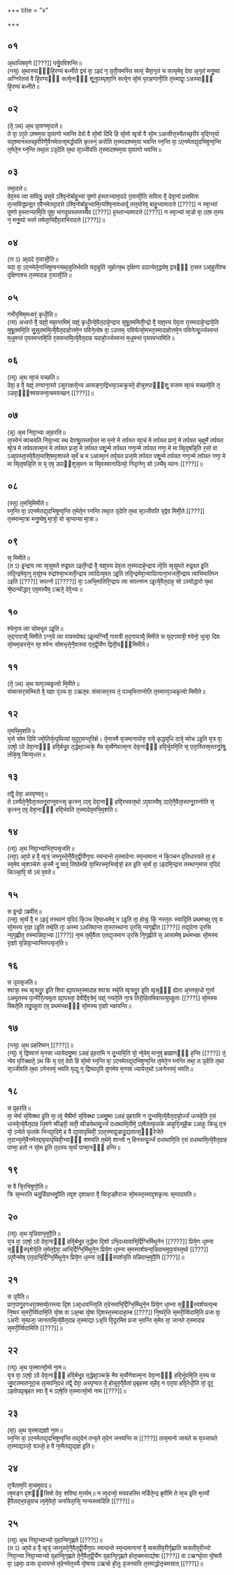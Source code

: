 +++
title = "४"

+++
## ०१
अ᳘थाधिषव᳘णे [[???]] पर्यु᳘पविशन्ति॥  
(न्त्य᳘) अ᳘थास्याᳫँ᳭हि᳘रण्यं बध्नीते द्वयं वा᳘ ऽइदं न᳘ तृती᳘यमस्ति सत्यं᳘ चैवा᳘नृतं च सत्य᳘मेव᳘ देवा अ᳘नृतं मनु᳘ष्या अग्निरेतसं वै हि᳘रण्यᳫँ᳭ सत्ये᳘नाᳫँ᳭ शू᳘नुपस्पृशा᳘नि सत्ये᳘न सो᳘मं प᳘राहणानी᳘ति त᳘स्माद्वा᳘ ऽअस्याᳫँ᳭ हि᳘रण्यं बध्नीते॥  
## ०२
(ते᳘ ऽथ) अ᳘थ ग्रा᳘वणमा᳘दत्ते॥  
ते वा᳘ ऽए᳘ते ऽश्मम᳘या ग्रा᳘वाणो भवन्ति देवो वै सो᳘मो दिवि हि सो᳘मो व्वृत्रो वै सो᳘म ऽआसीत्त᳘स्यैतच्छ᳘रीरं य᳘द्गिर᳘यो यद᳘श्मानस्तच्छ᳘रीरेणै᳘वैनमेतत्स᳘मर्द्धयति कृत्स्नं᳘ करोति त᳘स्मादश्मम᳘या भवन्ति घ्न᳘न्ति वा᳘ ऽएनमेतद्य᳘दभिषुण्व᳘न्ति त᳘मेते᳘न घ्न᳘न्ति तथा᳘त ऽउ᳘देति त᳘था स᳘ञ्जीवति त᳘स्मादश्मम᳘या ग्रा᳘वाणो भवन्ति॥  
## ०३
तमा᳘दत्ते॥  
देव᳘स्य त्वा सवितुः᳘ प्रस᳘वे ऽश्वि᳘नोर्बाहु᳘भ्यां पूष्णो ह᳘स्ताभ्यामा᳘ददे रा᳘वासी᳘ति सविता वै᳘ देवा᳘नां प्रसविता त᳘त्सवितृ᳘प्रसूत ए᳘वैनमेतदा᳘दत्ते ऽश्वि᳘नोर्बाहु᳘भ्यामि᳘त्यश्वि᳘नावध्वर्यू तत्त᳘योरेव᳘ बाहु᳘भ्यामादत्ते [[???]] न स्वा᳘भ्यां पूष्णो ह᳘स्ताभ्यामि᳘ति पूषा᳘ भागदुघस्तत्तस्यैव [[???]] ह᳘स्ताभ्यामादत्ते [[???]] न स्वा᳘भ्यां व्व᳘ज्रो वा᳘ ऽएष त᳘स्य न᳘ मनु᳘ष्यो भर्त्ता तमेता᳘भिर्द्देव᳘ताभिरादत्ते [[???]]॥  
## ०४
(त्त ऽ) आ᳘ददे रा᳘वासी᳘ति॥  
यदा वा᳘ ऽएनमेते᳘नाभिषुण्वन्त्यथा᳘हुतिर्भवति यदा᳘हुतिं जुहोत्य᳘थ द᳘क्षिणा ददात्येत᳘द्ध्येष᳘ द्वयᳫं᳭ रा᳘सत ऽआ᳘हुतीश्च द᳘क्षिणाश्च त᳘स्मादाह रा᳘वासी᳘ति॥  
## ०५
गभीर᳘मिम᳘मध्वरं᳘ कृधी᳘ति॥  
(त्य) अध्वरो वै᳘ यज्ञो᳘ महा᳘न्तमिमं᳘ यज्ञं᳘ कृधी᳘त्ये᳘वैत᳘दाहे᳘न्द्राय सुषू᳘तममिती᳘न्द्रो वै᳘ यज्ञ᳘स्य देव᳘ता त᳘स्मादाहे᳘न्द्राये᳘ति मुषू᳘तममि᳘ति सु᳘सुतममि᳘त्यै᳘वैत᳘दाहोत्तमे᳘न पविने᳘त्येष वा᳘ ऽउत्तमः᳘ पविर्यत्सो᳘मस्त᳘स्मादाहोत्तमे᳘न पविनेत्यू᳘र्ज्जस्वन्तं म᳘धुमन्तं प᳘यस्वन्तमि᳘ति र᳘सवन्तमि᳘त्ये᳘वैत᳘दाह यदाहो᳘र्ज्जस्वन्तं म᳘धुमन्तं प᳘यस्वन्तमिति॥  
## ०६
(त्य᳘) अ᳘थ व्वा᳘चं यच्छति॥  
देवा᳘ ह वै᳘ यज्ञं᳘ तन्वाना᳘स्ते ऽसुररक्षसे᳘भ्य आसङ्गा᳘द्विभया᳘ञ्चक्रुस्ते᳘ होचुरुपाᳫं᳭शु᳘ यजाम व्वा᳘चं यच्छामे᳘ति त᳘ ऽउपा᳘ᳫं᳘श्वयजन्वा᳘चमयच्छन् [[???]]॥  
## ०७
(न्न᳘) अ᳘थ निग्रा᳘भ्या आ᳘हरति॥  
ता᳘स्वेनं व्वाचयति निग्रा᳘भ्या स्थ देवश्रु᳘तस्तर्प᳘यत मा म᳘नो मे तर्पयत व्वा᳘चं मे तर्पयत प्राणं᳘ मे तर्पयत च᳘क्षुर्मे तर्पयत श्रो᳘त्रं मे तर्पयतात्मा᳘नं मे तर्पयत प्रजां᳘ मे तर्पयत पशू᳘न्मे तर्पयत गणा᳘न्मे तर्पयत गणा᳘ मे मा व्वि᳘तृषन्नि᳘ति र᳘सो वा ऽआ᳘पस्ता᳘स्वे᳘वैता᳘माशि᳘षमा᳘शास्ते स᳘र्वं च म ऽआत्मा᳘नं तर्प᳘यत प्रजां᳘मे तर्पयत पशू᳘न्मे तर्पयत गणा᳘न्मे तर्पयत गणा᳘ मे मा व्वि᳘तृषन्नि᳘ति स य᳘ एष᳘ उपाᳫंशुस᳘वनः स व्वि᳘वस्वानादित्यो᳘ निदा᳘नेन᳘ सो ऽस्यैष᳘ व्यानः [[???]]॥  
## ०८
(स्त᳘) त᳘मभि᳘मिमीते॥  
घ्न᳘न्ति वा᳘ ऽएनमेतद्य᳘दभिषुण्व᳘न्ति त᳘मेते᳘न घ्नन्ति तथा᳘त उ᳘देति त᳘था स᳘ञ्जीवति य᳘द्वेव मिमी᳘ते [[???]] त᳘स्मान्मा᳘त्रा मनु᳘ष्येषु मा᳘त्रो᳘ यो चा᳘प्यन्या मा᳘त्रा॥  
## ०९
स᳘ मिमीते॥  
(त ऽ) इ᳘न्द्राय त्वा व्व᳘सुमते रुद्र᳘वत ऽइती᳘न्द्रो वै᳘ यज्ञ᳘स्य देव᳘ता त᳘स्मादाहे᳘न्द्राय त्वे᳘ति व्व᳘सुमते रुद्र᳘वत इ᳘ति तदि᳘न्द्रमेवा᳘नु व᳘सूंश्च रुद्रांश्चा᳘भजती᳘न्द्राय त्वादित्य᳘वत ऽइ᳘ति तदि᳘न्द्रमेवा᳘न्वादित्याना᳘भजती᳘न्द्राय त्वाभिमातिघ्न ऽइति [[???]] सपत्नो [[????]] वा᳘ ऽअभि᳘मातिरि᳘न्द्राय त्वा सपत्नघ्न ऽइ᳘त्ये᳘वैत᳘दाह᳘ सो ऽस्योद्धारो य᳘था श्रे᳘ष्ठन्योद्धार᳘ एव᳘मस्यैष᳘ ऽऋते᳘ देवे᳘भ्यः॥  
## १०
श्येना᳘य त्वा सोमभृ᳘त ऽइ᳘ति॥  
त᳘द्गायत्र्यै᳘ मिमीते ऽग्न᳘ये त्वा रायस्पोषद ऽइ᳘त्यग्निर्वै᳘ गायत्री त᳘द्गायत्र्यै᳘ मिमीते स य᳘द्गायत्री᳘ श्येनो᳘ भूत्वा᳘ दिवः सो᳘ममा᳘हरत्ते᳘न सा᳘ श्येनः सोमभृत्ते᳘नै᳘वास्या एत᳘द्वी᳘र्येण द्विती᳘यᳫँ᳭मिमीते॥  
## ११
(ते᳘ ऽथ) अ᳘थ यत्प᳘ञ्चकृ᳘त्वो मि᳘मीते॥  
संव्वत्सर᳘सम्मितो वै᳘ यज्ञः प᳘ञ्च वा᳘ ऽऋत᳘वः संव्वत्सर᳘स्य तं᳘ पञ्च᳘भिराप्नोति त᳘स्मात्प᳘ञ्चकृ᳘त्वो मिमीते॥  
## १२
त᳘मभि᳘मृशति॥  
य᳘त्ते सोम दिवि ज्यो᳘तिर्य᳘त्पृथिव्यां य᳘दुरा᳘वन्त᳘रिक्षे। ते᳘नास्मै य᳘जमानायोरु᳘ राये᳘ कृद्ध्य᳘धि दात्रे᳘ व्वोच ऽइ᳘ति य᳘त्र वा᳘ ऽएषो᳘ ऽग्रे देवा᳘नाᳫँ᳭ हवि᳘र्बभू᳘व त᳘द्धेक्षा᳘ञ्चक्रे᳘ मैव स᳘र्व्वेणेवात्म᳘ना देवा᳘नाᳫँ᳭ हवि᳘र्भूवमि᳘ति स᳘ एता᳘स्तिस्र᳘स्तनू᳘रेषु᳘ लोके᳘षु व्विन्य᳘धत्त॥  
## १३
तद्वै᳘ देवा᳘ अस्पृण्वत᳘॥  
ते ऽस्यैते᳘नै᳘वैता᳘स्तनू᳘राप्नुवन्त्स᳘ कृत्स्न᳘ ऽएव᳘ देवा᳘नाᳫं हवि᳘रभवत्त᳘थो ऽए᳘वास्यैष᳘ ऽएते᳘नै᳘वैता᳘स्तनू᳘राप्नोति स᳘ कृत्स्न᳘ एव᳘ देवा᳘नाᳫँ᳭ हवि᳘र्भवति त᳘स्मादेव᳘मभि᳘मृशति॥  
## १४
(त्य᳘) अ᳘थ निग्रा᳘भ्याभिरु᳘पसृजति॥  
(त्या᳘) आ᳘पो ह वै᳘ व्वृत्रं᳘ जघ्नुस्ते᳘नै᳘वैत᳘द्वी᳘र्येणा᳘पः स्यन्दन्ते त᳘स्मादेनाः स्य᳘न्दमाना न कि᳘ञ्चन प्र᳘तिधारयते ता᳘ ह स्व᳘मेव व्व᳘शञ्चेरुः क᳘स्मै नु᳘ व्वयं᳘ तिष्ठेमहि या᳘भिरस्मा᳘भिर्व्वृत्रो᳘ हत इ᳘ति स᳘र्व्वं वा᳘ ऽइदमि᳘न्द्राय तस्थान᳘मास य᳘दिदं किञ्चा᳘पि᳘ यो ऽयं प᳘वते॥  
## १५
स इ᳘न्द्रो ऽब्रवीत्॥  
(त्स᳘) स᳘र्व्वं वै᳘ म ऽइदं᳘ तस्थानं य᳘दिदं कि᳘ञ्च ति᳘ष्ठध्वमेव᳘ म ऽइ᳘ति ता᳘ होचुः किं᳘ नस्त᳘तः स्यादि᳘ति प्रथमभक्ष᳘ एव᳘ वः सो᳘मस्य रा᳘ज्ञ ऽइ᳘ति तथे᳘ति ता᳘ अस्मा ऽअतिष्ठन्त ता᳘स्तस्थाना उ᳘रसि᳘ न्यगृह्णीत [[???]] तद्य᳘देना उ᳘रसि न्य᳘गृह्णीत᳘ तस्मान्निग्रा᳘भ्या [[???]] ना᳘म त᳘थै᳘वैता एतद्य᳘जमान उ᳘रसि नि᳘गृह्णीते स᳘ आसामेष᳘ प्रथमभक्षः सो᳘मस्य रा᳘ज्ञो य᳘न्निग्रा᳘भ्याभिरुपसृज᳘ति॥  
## १६
स उ᳘पसृजति॥  
श्वात्रा᳘ स्थ व्वृत्रतु᳘र इ᳘ति शिवा ह्या᳘पस्त᳘स्मादाह श्वात्रा स्थे᳘ति व्वृत्रतु᳘र इ᳘ति व्वृत्त्र᳘ᳫं᳘ ह्येता अ᳘घ्नन्रा᳘धो गूर्त्ता ऽअमृ᳘तस्य प᳘त्नीरि᳘त्यमृ᳘ता ह्या᳘पस्ता᳘ देवीर्द्देव᳘त्रेमं᳘ यज्ञं᳘ नयते᳘ति ना᳘त्र तिरो᳘हितमिवास्त्युपहूताः [[???]] सो᳘मस्य पिबते᳘ति तदु᳘पहूता एव᳘ प्रथमभक्षᳫं᳭ सो᳘मस्य रा᳘ज्ञो भक्षयन्ति॥  
## १७
(न्त्य᳘) अ᳘थ प्रहरिष्यन् [[???]]॥  
(न्यं᳘) यं᳘ द्विष्यात्तं म᳘नसा ध्यायेदमु᳘ष्मा ऽअहं प्र᳘हरामि न तु᳘भ्यमि᳘ति यो᳘ न्वे᳘वेमं᳘ मानुषं᳘ ब्राह्मणᳫं᳭ ह᳘न्ति [[???]] तं᳘ न्वेव प᳘रिचक्षते᳘ ऽथ किं य᳘ एतं᳘ देवो हि सो᳘मो घ्न᳘न्ति वा᳘ ऽएनमेतद्य᳘दभिषुण्व᳘न्ति त᳘मेते᳘न घ्नन्ति तथा᳘ त उ᳘देति त᳘था स᳘ञ्जीवति त᳘था ऽनेनस्यं᳘ भवति य᳘द्यु न᳘ द्विष्याद᳘पि तृ᳘णमेव म᳘नसा ध्यायेत्त᳘थो ऽअनेनस्यं᳘ भवति॥  
## १८
स प्र᳘हरति॥  
मा᳘ भेर्मा सं᳘विक्था इ᳘ति मा᳘ त्वं᳘ भैषीर्मा सं᳘विक्था ऽअमु᳘ष्मा ऽअहं प्र᳘हरामि न तु᳘भ्यमि᳘त्ये᳘वैत᳘दाहो᳘र्ज्जं धत्स्वे᳘ति र᳘सं धत्स्वे᳘त्ये᳘वैत᳘दाह धि᳘षणे व्वीड्वी᳘ सती᳘ व्वीडयेथामू᳘र्ज्जं दधाथामि᳘तीमे᳘ ऽए᳘वैतत्फ᳘लके आहुरि᳘त्युहै᳘क ऽआहुः किन्नु त᳘त्र यो᳘ ऽप्येते फ᳘लके भिन्द्या᳘दिमे᳘ ह वै द्या᳘वापृथिवी᳘ ऽएत᳘स्माद्व᳘ज्रादु᳘द्यतात्स᳘ᳫँ᳘रेजेते त᳘दाभ्या᳘मे᳘वैनमेतद्द्या᳘वापृथिवी᳘भ्याᳫँ᳭ शमयति त᳘थेमे᳘ शान्तो न᳘ हिनस्त्यू᳘र्ज्जं दधाथामि᳘ति र᳘सं दधाथामि᳘त्ये᳘वैत᳘दाह पाप्मा᳘ हतो न सो᳘म इ᳘ति त᳘दस्य स᳘र्व्वं पाप्मा᳘नᳫँ᳭ हन्ति॥  
## १९
स वै त्रि᳘रभिषुणो᳘ति॥  
त्रिः स᳘म्भरति चतु᳘र्न्निग्राभमु᳘पैति तद्द᳘श द᳘शाक्षरा वै᳘ व्विरा᳘ड्वैराजः सो᳘मस्त᳘स्माद्द᳘शकृ᳘त्वः स᳘म्पादयति॥  
## २०
(त्य᳘) अ᳘थ य᳘न्निग्राभ᳘मुपै᳘ति॥  
य᳘त्र वा᳘ ऽएषो᳘ ऽग्रे देवा᳘नाᳫँ᳭ हवि᳘र्बभू᳘व त᳘द्धेमा दि᳘शो ऽभि᳘दध्यावाभि᳘र्द्दिग्भिर्मिथुनेन [[????]] प्रिये᳘ण धा᳘म्ना स᳘ᳫं᳘स्पृशेये᳘ति त᳘मेत᳘द्देवा᳘ आभि᳘र्द्दिग्भि᳘र्मिथुने᳘न प्रिये᳘ण धा᳘म्ना स᳘मस्पर्शयन्य᳘न्निग्राभमुपा᳘यंस्त᳘थो [[???]] ऽए᳘वैनमेष᳘ एत᳘दाभि᳘र्द्दिग्भि᳘र्मिथुने᳘न प्रिये᳘ण धा᳘म्ना स᳘ᳫं᳘स्पर्शय᳘ति यन्निग्राभ᳘मुपै᳘ति [[???]]॥  
## २१
स उ᳘पैति॥  
प्राग᳘पागु᳘दगधरा᳘क्सर्व्व᳘तस्त्वा दि᳘श ऽआ᳘धावन्त्वि᳘ति त᳘देनमाभि᳘र्द्दिग्भि᳘र्मिथुने᳘न प्रिये᳘ण धा᳘म्ना स᳘ᳫं᳘स्पर्शयत्य᳘म्ब नि᳘ष्पर स᳘मरी᳘र्व्विदामि᳘ति यो᳘षा वा ऽअ᳘म्बा यो᳘षा दि᳘शस्त᳘स्मादाहा᳘म्ब [[???]] नि᳘ष्परे᳘ति स᳘मरी᳘र्व्विदामि᳘ति प्रजा वा᳘ ऽअरीः स᳘म्प्रजा᳘ जानतामि᳘त्ये᳘वैत᳘दाह त᳘स्माद्या ऽअ᳘पि वि᳘दूरमिव प्रजा भ᳘वन्ति स᳘मेव ता᳘ जानते त᳘स्मादाह स᳘मरी᳘र्व्विदामिति [[???]]॥  
## २२
(त्य᳘) अ᳘थ य᳘स्मात्सो᳘मो ना᳘म॥  
य᳘त्र वा᳘ ऽएषो᳘ ऽग्रे देवा᳘नाᳫं᳭ हवि᳘र्बभू᳘व त᳘द्धेक्षा᳘ञ्चक्रे᳘ मैव स᳘र्व्वेणेवात्म᳘ना देवा᳘नाᳫं᳭ हवि᳘र्भूवमि᳘ति त᳘स्य या जु᳘ष्टतमातनूरा᳘स ता᳘मपनि᳘दधे तद्वै᳘ देवा᳘ अस्पृण्वत ते᳘ होचुरु᳘पै᳘वैतां प्र᳘बृहस्व स᳘हैव᳘ न एत᳘या हवि᳘रेधी᳘ति तां᳘ दूर᳘ ऽइवोपप्रा᳘बृहत स्वा वै᳘ म ऽएषे᳘ति त᳘स्मात्सो᳘मो नाम [[???]]॥  
## २३
(मा᳘) अ᳘थ य᳘स्माद्यज्ञो ना᳘म॥  
घ्न᳘न्ति वा᳘ ऽएनमेतद्य᳘दभिषुण्व᳘न्ति तद्य᳘देनं तन्व᳘ते त᳘देनं जनयन्ति स [[???]] ताय᳘मानो जायते स य᳘ञ्जायते त᳘स्माद्यञ्जो᳘ यञ्जो᳘ ह वै ना᳘मैतद्य᳘द्यज्ञ इ᳘ति॥  
## २४
त᳘त्रैताम᳘पि वा᳘चमुवाद॥  
त्व᳘मङ्ग प्र᳘शᳫं᳭सिषो देवः᳘ शविष्ठ म᳘र्त्त्यम्॥ न त्व᳘दन्यो᳘ मघवन्नस्ति मर्डिते᳘न्द्र ब्र᳘वीमि ते व्व᳘च इ᳘ति म᳘र्त्त्यो है᳘वैतद्भ᳘वन्नुवाच त्व᳘मे᳘वेतो᳘ जनयिता᳘सि᳘ नान्यस्त्वदिति [[???]]॥  
## २५
(त्य᳘) अ᳘थ निग्रा᳘भ्याभ्यो ग्र᳘हान्विगृह्णते [[???]]॥  
(त ऽ) आ᳘पो ह वै᳘ व्वृत्रं᳘ जघ्नुस्ते᳘नै᳘वैत᳘द्वी᳘र्येणा᳘पः स्यन्दन्ते स्य᳘न्दमानानां वै᳘ व्वसतीव᳘रीर्गृह्णाति व्वसतीव᳘रीभ्यो निग्रा᳘भ्या निग्रा᳘भ्याभ्यो ग्र᳘हान्वि᳘गृह्णते ते᳘नै᳘वैत᳘द्वी᳘र्येण ग्र᳘हान्वि᳘गृह्णते होतृचमसाद्योषा [[???]] वा ऽऋग्घो᳘ता यो᳘षायै वा᳘ ऽइमाः᳘ प्रजाः प्र᳘जायन्ते त᳘देनमेत᳘स्यै यो᳘षाया ऽऋचो हो᳘तुः प्र᳘जनयति त᳘स्माद्धोतृचमसात् [[???]]॥  
